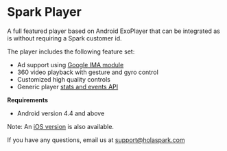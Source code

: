 # Spark Player

A full featured player based on Android ExoPlayer that can be integrated as is without requiring a Spark customer id.

The player includes the following feature set:
- Ad support using [Google IMA module](https://developers.google.com/interactive-media-ads/docs/sdks/android/compatibility)
- 360 video playback with gesture and gyro control
- Customized high quality controls
- Generic player [stats and events API](http://google.github.io/ExoPlayer/doc/reference/com/google/android/exoplayer2/Player.html)

**Requirements**
- Android version 4.4 and above

Note: An [iOS version](https://github.com/hola/spark_ios_sdk) is also available.

If you have any questions, email us at support@holaspark.com

